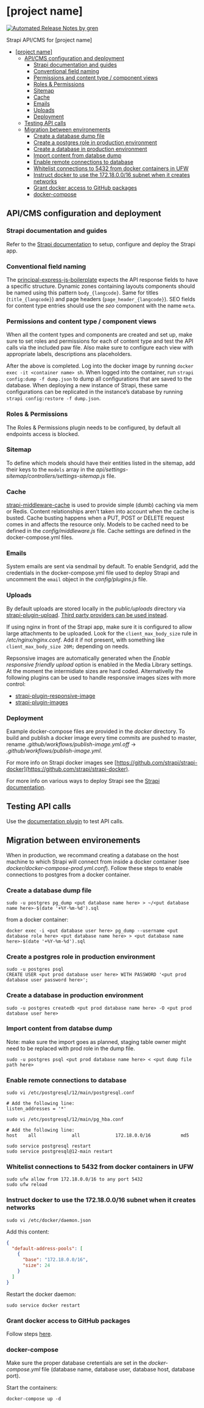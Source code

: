 
# [project name]

[![Automated Release Notes by gren](https://img.shields.io/badge/%F0%9F%A4%96-release%20notes-00B2EE.svg)](https://github-tools.github.io/github-release-notes/)

Strapi API/CMS for [project name]

- [[project name]](#project-name)
  - [API/CMS configuration and deployment](#apicms-configuration-and-deployment)
    - [Strapi documentation and guides](#strapi-documentation-and-guides)
    - [Conventional field naming](#conventional-field-naming)
    - [Permissions and content type / component views](#permissions-and-content-type--component-views)
    - [Roles & Permissions](#roles--permissions)
    - [Sitemap](#sitemap)
    - [Cache](#cache)
    - [Emails](#emails)
    - [Uploads](#uploads)
    - [Deployment](#deployment)
  - [Testing API calls](#testing-api-calls)
  - [Migration between environements](#migration-between-environements)
    - [Create a database dump file](#create-a-database-dump-file)
    - [Create a postgres role in production environment](#create-a-postgres-role-in-production-environment)
    - [Create a database in production environment](#create-a-database-in-production-environment)
    - [Import content from databse dump](#import-content-from-databse-dump)
    - [Enable remote connections to database](#enable-remote-connections-to-database)
    - [Whitelist connections to 5432 from docker containers in UFW](#whitelist-connections-to-5432-from-docker-containers-in-ufw)
    - [Instruct docker to use the 172.18.0.0/16 subnet when it creates networks](#instruct-docker-to-use-the-172180016-subnet-when-it-creates-networks)
    - [Grant docker access to GitHub packages](#grant-docker-access-to-github-packages)
    - [docker-compose](#docker-compose)

## API/CMS configuration and deployment

### Strapi documentation and guides

Refer to the [Strapi documentation](https://strapi.io/documentation/v3.x/getting-started/introduction.html) to setup, configure and deploy the Strapi app.

### Conventional field naming

The [principal-express-js-boilerplate](https://github.com/principalstudio/principal-express-js-boilerplate) expects the API response fields to have a specific structure. Dynamic zones containing layouts components should be named using this pattern `body_{langcode}`. Same for titles (`title_{langcode}`) and page headers (`page_header_{langcode}`). SEO fields for content type entries should use the _seo_ component with the name `meta`.

### Permissions and content type / component views

When all the content types and components are created and set up, make sure to set roles and permissions for each of content type and test the API calls via the included paw file. Also make sure to configure each view with appropriate labels, descriptions ans placeholders.

After the above is completed. Log into the docker image by running `docker exec -it <container name> sh`. When logged into the container, run `strapi config:dump -f dump.json` to dump all configurations that are saved to the database. When deploying a new instance of Strapi, these same configurations can be replicated in the instance’s database by running `strapi config:restore -f dump.json`.

### Roles & Permissions

The Roles & Permissions plugin needs to be configured, by default all endpoints access is blocked.

### Sitemap

To define which models should have their entities listed in the sitemap, add their keys to the `models` array in the _api/settings-sitemap/controllers/settings-sitemap.js_ file.

### Cache

[strapi-middleware-cache](https://github.com/patrixr/strapi-middleware-cache) is used to provide simple (dumb) caching via mem or Redis. Content relationships aren’t taken into account when the cache is busted. Cache busting happens when a PUT, POST or DELETE request comes in and affects the resource only. Models to be cached need to be defined in the _config/middleware.js_ file. Cache settings are defined in the docker-compose.yml files.

### Emails

System emails are sent via sendmail by default. To enable Sendgrid, add the credentials in the docker-compose.yml file used to deploy Strapi and uncomment the `email` object in the _config/plugins.js_ file.

### Uploads

By default uploads are stored locally in the _public/uploads_ directory via [strapi-plugin-upload](https://github.com/strapi/strapi/tree/master/packages/strapi-plugin-upload). [Third party providers can be used instead](https://strapi.io/documentation/3.0.0-beta.x/plugins/upload.html#using-a-provider).

If using nginx in front of the Strapi app, make sure it is configured to allow large attachments to be uploaded. Look for the `client_max_body_size` rule in _/etc/nginx/nginx.conf_. Add it if not present, with something like `client_max_body_size 20M;` depending on needs.

Repsonsive images are automatically generated when the _Enable responsive friendly upload_ option is enabled in the Media Library settings. At the moment the intermidiate sizes are hard coded. Alternativelly the following plugins can be used to handle responsive images sizes with more control:

- [strapi-plugin-responsive-image](https://github.com/nicolashmln/strapi-plugin-responsive-image)
- [strapi-plugin-images](https://github.com/Froelund/strapi-plugin-images)

### Deployment

Example docker-compose files are provided in the _docker_ directory. To build and publish a docker image every time commits are pushed to master, rename _.github/workflows/publish-image.yml.off_ -> _.github/workflows/publish-image.yml_.

For more info on Strapi docker images see [https://github.com/strapi/strapi-docker](https://github.com/strapi/strapi-docker).

For more info on various ways to deploy Strapi see the [Strapi documentation](https://strapi.io/documentation/v3.x/getting-started/deployment.html#hosting-provider-guides).

## Testing API calls

Use the [documentation plugin](https://strapi.io/documentation/v3.x/plugins/documentation.html) to test API calls.

## Migration between environements

When in production, we recommand creating a database on the host machine to which Strapi will connect from inside a docker container (see _docker/docker-compose-prod.yml.conf_). Follow these steps to enable connections to postgres from a docker container.

### Create a database dump file

```shell
sudo -u postgres pg_dump <put database name here> > ~/<put database name here>-$(date '+%Y-%m-%d').sql
```

from a docker container:

```shell
docker exec -i <put database user here> pg_dump --username <put database role here> <put database name here> > <put database name here>-$(date '+%Y-%m-%d').sql
```

### Create a postgres role in production environment

```shell
sudo -u postgres psql
CREATE USER <put prod database user here> WITH PASSWORD '<put prod database user password here>';
```

### Create a database in production environment

```shell
sudo -u postgres createdb <put prod database name here> -O <put prod database user here>
```

### Import content from databse dump

Note: make sure the import goes as planned, staging table owner might need to be replaced with prod role in the dump file.

```shell
sudo -u postgres psql <put prod database name here> < <put dump file path here>
```

### Enable remote connections to database

```shell
sudo vi /etc/postgresql/12/main/postgresql.conf

# Add the following line:
listen_addresses = '*'
```

```shell
sudo vi /etc/postgresql/12/main/pg_hba.conf

# Add the following line:
host    all             all             172.18.0.0/16           md5
```

```shell
sudo service postgresql restart
sudo service postgresql@12-main restart
```

### Whitelist connections to 5432 from docker containers in UFW

```shell
sudo ufw allow from 172.18.0.0/16 to any port 5432
sudo ufw reload
```

### Instruct docker to use the 172.18.0.0/16 subnet when it creates networks

```shell
sudo vi /etc/docker/daemon.json
```

Add this content:

```json
{
  "default-address-pools": [
    {
      "base": "172.18.0.0/16",
      "size": 24
    }
  ]
}
```

Restart the docker daemon:

```shell
sudo service docker restart
```

### Grant docker access to GitHub packages

Follow steps [here](https://docs.github.com/en/free-pro-team@latest/packages/using-github-packages-with-your-projects-ecosystem/configuring-docker-for-use-with-github-packages).

### docker-compose

Make sure the proper database cretentials are set in the _docker-compose.yml_ file (database name, database user, database host, database port).

Start the containers:

```shell
docker-compose up -d
```
